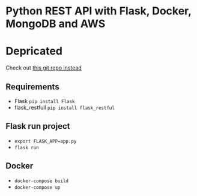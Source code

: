 # Python REST API with Flask, Docker, MongoDB and AWS

# Depricated
Check out [this git repo instead](https://github.com/deskavaenkelt/PythonRestApi)

## Requirements
- Flask `pip install Flask`
- flask_restfull `pip install flask_restful`

## Flask run project
- `export FLASK_APP=app.py`
- `flask run`


## Docker
- `docker-compose build`
- `docker-compose up`
